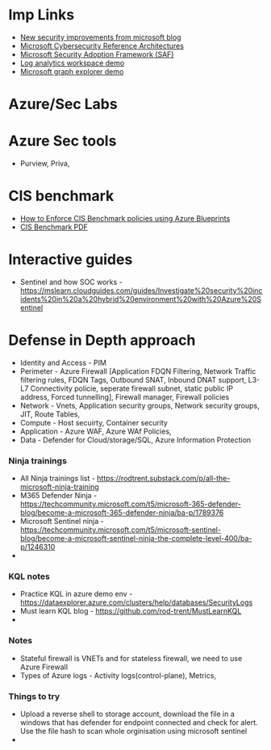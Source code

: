 # Imp Links
- [New security improvements from microsoft blog](https://www.microsoft.com/en-us/security/blog/2023/01/23/microsoft-security-innovations-from-2022-to-help-you-create-a-safer-world-today/)
- [Microsoft Cybersecurity Reference Architectures](https://learn.microsoft.com/en-gb/security/adoption/mcra)
- [Microsoft Security Adoption Framework (SAF)](https://learn.microsoft.com/en-us/security/adoption/adoption)
- [Log analytics workspace demo](https://aka.ms/lademo)
- [Microsoft graph explorer demo](https://developer.microsoft.com/graph/graph-explorer)

# Azure/Sec Labs

# Azure Sec tools
- Purview, Priva, 

# CIS benchmark
- [How to Enforce CIS Benchmark policies using Azure Blueprints](https://www.youtube.com/watch?v=FS874tASMTw)
- [CIS Benchmark PDF](https://www.csiltd.co.uk/wp-content/uploads/2021/12/CIS_Microsoft_Azure_Foundations_Benchmark_v1.4.0.pdf)


# Interactive guides
- Sentinel and how SOC works - https://mslearn.cloudguides.com/guides/Investigate%20security%20incidents%20in%20a%20hybrid%20environment%20with%20Azure%20Sentinel

# Defense in Depth approach
- Identity and Access - PIM
- Perimeter - Azure Firewall [Application FDQN Filtering, Network Traffic filtering rules, FDQN Tags, Outbound SNAT, Inbound DNAT support, L3-L7 Connectivity policie, seperate firewall subnet, static public IP address, Forced tunnelling], Firewall manager, Firewall policies
- Network - Vnets, Application security groups, Network security groups, JIT, Route Tables, 
- Compute - Host secuirty, Container security
- Application - Azure WAF, Azure WAf Policies, 
- Data - Defender for Cloud/storage/SQL, Azure Information Protection
   
### Ninja trainings 
- All Ninja trainings list     -   https://rodtrent.substack.com/p/all-the-microsoft-ninja-training
- M365 Defender Ninja          -   https://techcommunity.microsoft.com/t5/microsoft-365-defender-blog/become-a-microsoft-365-defender-ninja/ba-p/1789376
- Microsoft Sentinel ninja     -   https://techcommunity.microsoft.com/t5/microsoft-sentinel-blog/become-a-microsoft-sentinel-ninja-the-complete-level-400/ba-p/1246310
- 

### KQL notes
- Practice KQL in azure demo env - https://dataexplorer.azure.com/clusters/help/databases/SecurityLogs
- Must learn KQL blog - https://github.com/rod-trent/MustLearnKQL
- 
### Notes
- Stateful firewall is VNETs and for stateless firewall, we need to use Azure Firewall
- Types of Azure logs - Activity logs(control-plane), Metrics, 

### Things to try
- Upload a reverse shell to storage account, download the file in a windows that has defender for endpoint connected and check for alert. Use the file hash to scan whole orginisation using microsoft sentinel
- 
